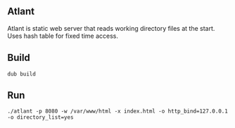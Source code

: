 ## Atlant
Atlant is static web server that reads working directory files at the start. Uses hash table for fixed time access.

## Build
```
dub build
```

## Run
```
./atlant -p 8080 -w /var/www/html -x index.html -o http_bind=127.0.0.1 -o directory_list=yes
```